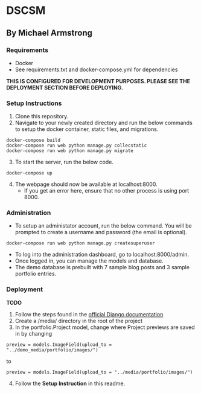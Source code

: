 # DSCSM
## By Michael Armstrong
### Requirements
- Docker
- See requirements.txt and docker-compose.yml for dependencies

**THIS IS CONFIGURED FOR DEVELOPMENT PURPOSES. PLEASE SEE THE DEPLOYMENT SECTION BEFORE DEPLOYING.**

### Setup Instructions
1. Clone this repository. 
2. Navigate to your newly created directory and run the below commands to setup the docker container, static files, and migrations.
```
docker-compose build
docker-compose run web python manage.py collecstatic
docker-compose run web python manage.py migrate
```
3. To start the server, run the below code.
```
docker-compose up
```

4. The webpage should now be available at localhost:8000. 
    - If you get an error here, ensure that no other process is using port 8000.

### Administration
- To setup an administator account, run the below command. You will be prompted to create a username and password (the email is optional).
```
docker-compose run web python manage.py createsuperuser
```
- To log into the administration dashboard, go to localhost:8000/admin. 
- Once logged in, you can manage the models and database.
- The demo database is prebuilt with 7 sample blog posts and 3 sample portfolio entries. 

### Deployment
**TODO**
1. Follow the steps found in the [official Django documentation](https://docs.djangoproject.com/en/3.2/howto/deployment/checklist/)
2. Create a /media/ directory in the root of the project
3. In the portfolio.Project model, change where Project previews are saved in by changing 
```
preview = models.ImageField(upload_to = "../demo_media/portfolio/images/")
```
to
```
preview = models.ImageField(upload_to = "../media/portfolio/images/")
```
4. Follow the **Setup Instruction** in this readme. 
